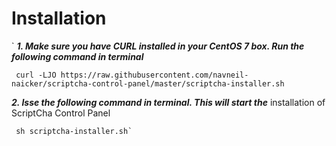 # Installation

` ***1. Make sure you have CURL installed in your CentOS 7 box. Run the following command in terminal***

     curl -LJO https://raw.githubusercontent.com/navneil-naicker/scriptcha-control-panel/master/scriptcha-installer.sh

 ***2. Isse the following command in terminal. This will start the*** installation of ScriptCha Control Panel

     sh scriptcha-installer.sh`
